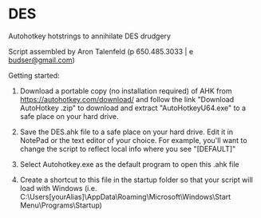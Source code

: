 # DES
Autohotkey hotstrings to annihilate DES drudgery

Script assembled by Aron Talenfeld (p 650.485.3033 | e budser@gmail.com)

Getting started: 

1) Download a portable copy (no installation required) of AHK from https://autohotkey.com/download/ and follow the link "Download AutoHotkey .zip" to download and extract "AutoHotkeyU64.exe" to a safe place on your hard drive.  

2) Save the DES.ahk file to a safe place on your hard drive. Edit it in NotePad or the text editor of your choice. For example, you'll want to change the script to reflect local info where you see "[DEFAULT]" 

3) Select Autohotkey.exe as the default program to open this .ahk file 

4) Create a shortcut to this file in the startup folder so that your script will load with Windows (i.e. C:\Users\[yourAlias]\AppData\Roaming\Microsoft\Windows\Start Menu\Programs\Startup)
